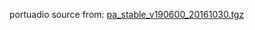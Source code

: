 portuadio source from: [pa_stable_v190600_20161030.tgz](http://www.portaudio.com/archives/pa_stable_v190600_20161030.tgz)
